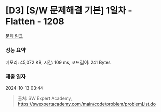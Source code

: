 # [D3] [S/W 문제해결 기본] 1일차 - Flatten - 1208 

[문제 링크](https://swexpertacademy.com/main/code/problem/problemDetail.do?contestProbId=AV139KOaABgCFAYh) 

### 성능 요약

메모리: 45,072 KB, 시간: 109 ms, 코드길이: 241 Bytes

### 제출 일자

2024-10-13 03:44



> 출처: SW Expert Academy, https://swexpertacademy.com/main/code/problem/problemList.do